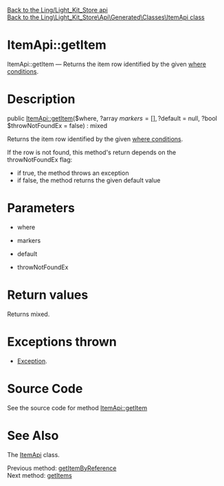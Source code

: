 [Back to the Ling/Light_Kit_Store api](https://github.com/lingtalfi/Light_Kit_Store/blob/master/doc/api/Ling/Light_Kit_Store.md)<br>
[Back to the Ling\Light_Kit_Store\Api\Generated\Classes\ItemApi class](https://github.com/lingtalfi/Light_Kit_Store/blob/master/doc/api/Ling/Light_Kit_Store/Api/Generated/Classes/ItemApi.md)


ItemApi::getItem
================



ItemApi::getItem — Returns the item row identified by the given [where conditions](https://github.com/lingtalfi/SimplePdoWrapper#the-where-conditions).




Description
================


public [ItemApi::getItem](https://github.com/lingtalfi/Light_Kit_Store/blob/master/doc/api/Ling/Light_Kit_Store/Api/Generated/Classes/ItemApi/getItem.md)($where, ?array $markers = [], ?$default = null, ?bool $throwNotFoundEx = false) : mixed




Returns the item row identified by the given [where conditions](https://github.com/lingtalfi/SimplePdoWrapper#the-where-conditions).

If the row is not found, this method's return depends on the throwNotFoundEx flag:
- if true, the method throws an exception
- if false, the method returns the given default value




Parameters
================


- where

    

- markers

    

- default

    

- throwNotFoundEx

    


Return values
================

Returns mixed.


Exceptions thrown
================

- [Exception](http://php.net/manual/en/class.exception.php).&nbsp;







Source Code
===========
See the source code for method [ItemApi::getItem](https://github.com/lingtalfi/Light_Kit_Store/blob/master/Api/Generated/Classes/ItemApi.php#L207-L226)


See Also
================

The [ItemApi](https://github.com/lingtalfi/Light_Kit_Store/blob/master/doc/api/Ling/Light_Kit_Store/Api/Generated/Classes/ItemApi.md) class.

Previous method: [getItemByReference](https://github.com/lingtalfi/Light_Kit_Store/blob/master/doc/api/Ling/Light_Kit_Store/Api/Generated/Classes/ItemApi/getItemByReference.md)<br>Next method: [getItems](https://github.com/lingtalfi/Light_Kit_Store/blob/master/doc/api/Ling/Light_Kit_Store/Api/Generated/Classes/ItemApi/getItems.md)<br>

